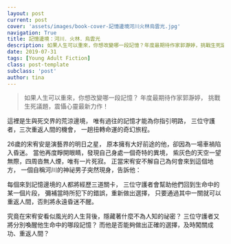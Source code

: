 ```yaml
---
layout: post
current: post
cover: 'assets/images/book-cover-記憶邊境河川火林烏雲光.jpg'
navigation: True
title: 記憶邊境：河川．火林．烏雲光
description: 如果人生可以重來，你想改變哪一段記憶？年度最期待作家郭瀞婷，挑戰生死議題，震懾心靈最新力作！
date: 2019-07-31
tags: [Young Adult Fiction]
class: post-template
subclass: 'post'
author: tina
---
```


>如果人生可以重來，你想改變哪一段記憶？
>年度最期待作家郭瀞婷，
>挑戰生死議題，震懾心靈最新力作！

<!--more-->

這裡是生與死交界的荒涼邊境，
唯有過往的記憶才能為你指引明路，
三位守護者，三次重返人間的機會，
一趟扭轉命運的奇幻旅程。

26歲的宋宥安是演藝界的明日之星，
原本擁有大好前途的他，卻因為一場車禍陷入昏迷。
當他再度睜開眼睛，發現自己身處一個奇特的異境，
紫灰色的天空一望無際，四周沓無人煙，唯有一片死寂。
正當宋宥安不解自己為何會來到這個地方，
一個自稱河川的神祕男子突然現身，告訴他：

每個來到記憶邊境的人都將經歷三道關卡，
三位守護者會幫助他們回到生命中的某一個片段，
彌補當時所犯下的錯誤，重新做出選擇，
只要通過其中一關就可以重返人間，否則將永遠昏迷不醒。

究竟在宋宥安看似風光的人生背後，隱藏著什麼不為人知的祕密？
三位守護者又將分別喚醒他生命中的哪段記憶？
而他是否能夠做出正確的選擇，及時闖關成功、重返人間？

